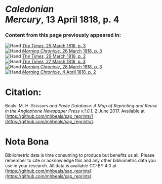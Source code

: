 # *Caledonian Mercury*, 13 April 1818, p. 4  
  
### Content from this page previously appeared in:  
![Hand](http://scissorsandpaste.net/wp-content/uploads/2017/06/smallhandpointer.png) [*The Times*, 25 March 1818, p. 3](https://mhbeals.github.io/sap_html/The-Times/The-Times-25-March-1818-p-3)  
![Hand](http://scissorsandpaste.net/wp-content/uploads/2017/06/smallhandpointer.png) [*Morning Chronicle*, 26 March 1818, p. 3](https://mhbeals.github.io/sap_html/Morning-Chronicle/Morning-Chronicle-26-March-1818-p-3)  
![Hand](http://scissorsandpaste.net/wp-content/uploads/2017/06/smallhandpointer.png) [*The Times*, 26 March 1818, p. 2](https://mhbeals.github.io/sap_html/The-Times/The-Times-26-March-1818-p-2)  
![Hand](http://scissorsandpaste.net/wp-content/uploads/2017/06/smallhandpointer.png) [*The Times*, 27 March 1818, p. 3](https://mhbeals.github.io/sap_html/The-Times/The-Times-27-March-1818-p-3)  
![Hand](http://scissorsandpaste.net/wp-content/uploads/2017/06/smallhandpointer.png) [*Morning Chronicle*, 28 March 1818, p. 3](https://mhbeals.github.io/sap_html/Morning-Chronicle/Morning-Chronicle-28-March-1818-p-3)  
![Hand](http://scissorsandpaste.net/wp-content/uploads/2017/06/smallhandpointer.png) [*Morning Chronicle*, 4 April 1818, p. 2](https://mhbeals.github.io/sap_html/Morning-Chronicle/Morning-Chronicle-4-April-1818-p-2)  


# Citation: 

Beals. M. H. *Scissors and Paste Database: A Map of Reprinting and Reuse in the Anglophone Newspaper Press v.1.0.1.* 2 June 2017. Available at [https://github.com/mhbeals/sap_reprints/](https://github.com/mhbeals/sap_reprints/). 

# Nota Bona

Bibliometric data is time consuming to produce but benefits us all. Please remember to cite or acknowledge this and any other bibliometric data you use in your research. All data is available CC-BY 4.0 at [https://github.com/mhbeals/sap_reprints](https://github.com/mhbeals/sap_reprints)